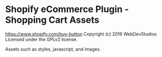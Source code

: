 # Shopify eCommerce Plugin - Shopping Cart Assets #
https://www.shopify.com/buy-button
Copyright (c) 2016 WebDevStudios
Licensed under the GPLv2 license.

Assets such as styles, javascript, and images.